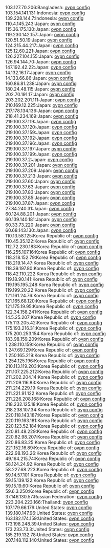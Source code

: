 103.127.70.206:Bangladesh: [ovpn config](vpn/103_127_70_206.ovpn)  
103.154.141.131:Indonesia: [ovpn config](vpn/103_154_141_131.ovpn)  
139.228.144.7:Indonesia: [ovpn config](vpn/139_228_144_7.ovpn)  
110.4.145.243:Japan: [ovpn config](vpn/110_4_145_243.ovpn)  
115.36.175.130:Japan: [ovpn config](vpn/115_36_175_130.ovpn)  
119.230.142.157:Japan: [ovpn config](vpn/119_230_142_157.ovpn)  
120.51.50.19:Japan: [ovpn config](vpn/120_51_50_19.ovpn)  
124.215.44.217:Japan: [ovpn config](vpn/124_215_44_217.ovpn)  
125.12.60.221:Japan: [ovpn config](vpn/125_12_60_221.ovpn)  
126.227.104.155:Japan: [ovpn config](vpn/126_227_104_155.ovpn)  
126.94.144.70:Japan: [ovpn config](vpn/126_94_144_70.ovpn)  
147.192.42.22:Japan: [ovpn config](vpn/147_192_42_22.ovpn)  
14.132.16.17:Japan: [ovpn config](vpn/14_132_16_17.ovpn)  
14.133.66.86:Japan: [ovpn config](vpn/14_133_66_86.ovpn)  
160.86.81.238:Japan: [ovpn config](vpn/160_86_81_238.ovpn)  
180.24.48.115:Japan: [ovpn config](vpn/180_24_48_115.ovpn)  
202.70.191.17:Japan: [ovpn config](vpn/202_70_191_17.ovpn)  
203.202.201.111:Japan: [ovpn config](vpn/203_202_201_111.ovpn)  
210.169.12.225:Japan: [ovpn config](vpn/210_169_12_225.ovpn)  
217.178.134.136:Japan: [ovpn config](vpn/217_178_134_136.ovpn)  
218.41.234.169:Japan: [ovpn config](vpn/218_41_234_169.ovpn)  
219.100.37.119:Japan: [ovpn config](vpn/219_100_37_119.ovpn)  
219.100.37.120:Japan: [ovpn config](vpn/219_100_37_120.ovpn)  
219.100.37.159:Japan: [ovpn config](vpn/219_100_37_159.ovpn)  
219.100.37.192:Japan: [ovpn config](vpn/219_100_37_192.ovpn)  
219.100.37.196:Japan: [ovpn config](vpn/219_100_37_196.ovpn)  
219.100.37.197:Japan: [ovpn config](vpn/219_100_37_197.ovpn)  
219.100.37.199:Japan: [ovpn config](vpn/219_100_37_199.ovpn)  
219.100.37.2:Japan: [ovpn config](vpn/219_100_37_2.ovpn)  
219.100.37.201:Japan: [ovpn config](vpn/219_100_37_201.ovpn)  
219.100.37.209:Japan: [ovpn config](vpn/219_100_37_209.ovpn)  
219.100.37.213:Japan: [ovpn config](vpn/219_100_37_213.ovpn)  
219.100.37.60:Japan: [ovpn config](vpn/219_100_37_60.ovpn)  
219.100.37.63:Japan: [ovpn config](vpn/219_100_37_63.ovpn)  
219.100.37.83:Japan: [ovpn config](vpn/219_100_37_83.ovpn)  
219.100.37.85:Japan: [ovpn config](vpn/219_100_37_85.ovpn)  
219.100.37.87:Japan: [ovpn config](vpn/219_100_37_87.ovpn)  
27.84.240.31:Japan: [ovpn config](vpn/27_84_240_31.ovpn)  
60.124.88.201:Japan: [ovpn config](vpn/60_124_88_201.ovpn)  
60.139.140.181:Japan: [ovpn config](vpn/60_139_140_181.ovpn)  
60.33.73.220:Japan: [ovpn config](vpn/60_33_73_220.ovpn)  
60.68.143.130:Japan: [ovpn config](vpn/60_68_143_130.ovpn)  
110.13.58.125:Korea Republic of: [ovpn config](vpn/110_13_58_125.ovpn)  
110.45.35.122:Korea Republic of: [ovpn config](vpn/110_45_35_122.ovpn)  
112.72.230.183:Korea Republic of: [ovpn config](vpn/112_72_230_183.ovpn)  
116.255.107.16:Korea Republic of: [ovpn config](vpn/116_255_107_16.ovpn)  
118.218.152.79:Korea Republic of: [ovpn config](vpn/118_218_152_79.ovpn)  
118.219.14.47:Korea Republic of: [ovpn config](vpn/118_219_14_47.ovpn)  
118.39.197.80:Korea Republic of: [ovpn config](vpn/118_39_197_80.ovpn)  
118.42.110.222:Korea Republic of: [ovpn config](vpn/118_42_110_222.ovpn)  
119.18.90.141:Korea Republic of: [ovpn config](vpn/119_18_90_141.ovpn)  
119.195.195.248:Korea Republic of: [ovpn config](vpn/119_195_195_248.ovpn)  
119.199.20.22:Korea Republic of: [ovpn config](vpn/119_199_20_22.ovpn)  
121.161.24.76:Korea Republic of: [ovpn config](vpn/121_161_24_76.ovpn)  
121.165.68.120:Korea Republic of: [ovpn config](vpn/121_165_68_120.ovpn)  
121.175.19.95:Korea Republic of: [ovpn config](vpn/121_175_19_95.ovpn)  
122.34.158.241:Korea Republic of: [ovpn config](vpn/122_34_158_241.ovpn)  
14.5.25.207:Korea Republic of: [ovpn config](vpn/14_5_25_207.ovpn)  
175.113.205.42:Korea Republic of: [ovpn config](vpn/175_113_205_42.ovpn)  
175.193.216.31:Korea Republic of: [ovpn config](vpn/175_193_216_31.ovpn)  
175.200.253.154:Korea Republic of: [ovpn config](vpn/175_200_253_154.ovpn)  
183.98.159.209:Korea Republic of: [ovpn config](vpn/183_98_159_209.ovpn)  
1.238.110.159:Korea Republic of: [ovpn config](vpn/1_238_110_159.ovpn)  
1.247.69.129:Korea Republic of: [ovpn config](vpn/1_247_69_129.ovpn)  
1.250.165.219:Korea Republic of: [ovpn config](vpn/1_250_165_219.ovpn)  
1.254.125.196:Korea Republic of: [ovpn config](vpn/1_254_125_196.ovpn)  
210.113.119.203:Korea Republic of: [ovpn config](vpn/210_113_119_203.ovpn)  
211.107.225.212:Korea Republic of: [ovpn config](vpn/211_107_225_212.ovpn)  
211.202.204.14:Korea Republic of: [ovpn config](vpn/211_202_204_14.ovpn)  
211.209.116.83:Korea Republic of: [ovpn config](vpn/211_209_116_83.ovpn)  
211.214.229.19:Korea Republic of: [ovpn config](vpn/211_214_229_19.ovpn)  
211.221.91.122:Korea Republic of: [ovpn config](vpn/211_221_91_122.ovpn)  
211.226.208.168:Korea Republic of: [ovpn config](vpn/211_226_208_168.ovpn)  
218.232.125.18:Korea Republic of: [ovpn config](vpn/218_232_125_18.ovpn)  
218.238.107.34:Korea Republic of: [ovpn config](vpn/218_238_107_34.ovpn)  
220.118.143.187:Korea Republic of: [ovpn config](vpn/220_118_143_187.ovpn)  
220.119.163.181:Korea Republic of: [ovpn config](vpn/220_119_163_181.ovpn)  
220.123.52.184:Korea Republic of: [ovpn config](vpn/220_123_52_184.ovpn)  
220.81.48.229:Korea Republic of: [ovpn config](vpn/220_81_48_229.ovpn)  
220.82.98.207:Korea Republic of: [ovpn config](vpn/220_82_98_207.ovpn)  
220.86.83.25:Korea Republic of: [ovpn config](vpn/220_86_83_25.ovpn)  
221.152.16.89:Korea Republic of: [ovpn config](vpn/221_152_16_89.ovpn)  
222.98.193.26:Korea Republic of: [ovpn config](vpn/222_98_193_26.ovpn)  
49.164.215.74:Korea Republic of: [ovpn config](vpn/49_164_215_74.ovpn)  
58.124.24.92:Korea Republic of: [ovpn config](vpn/58_124_24_92.ovpn)  
58.227.68.223:Korea Republic of: [ovpn config](vpn/58_227_68_223.ovpn)  
59.14.57.101:Korea Republic of: [ovpn config](vpn/59_14_57_101.ovpn)  
59.15.139.122:Korea Republic of: [ovpn config](vpn/59_15_139_122.ovpn)  
59.15.19.60:Korea Republic of: [ovpn config](vpn/59_15_19_60.ovpn)  
59.6.3.250:Korea Republic of: [ovpn config](vpn/59_6_3_250.ovpn)  
37.146.130.57:Russian Federation: [ovpn config](vpn/37_146_130_57.ovpn)  
223.204.223.166:Thailand: [ovpn config](vpn/223_204_223_166.ovpn)  
107.179.66.179:United States: [ovpn config](vpn/107_179_66_179.ovpn)  
139.180.147.96:United States: [ovpn config](vpn/139_180_147_96.ovpn)  
163.182.174.159:United States: [ovpn config](vpn/163_182_174_159.ovpn)  
173.198.248.39:United States: [ovpn config](vpn/173_198_248_39.ovpn)  
173.233.73.3:United States: [ovpn config](vpn/173_233_73_3.ovpn)  
185.219.132.78:United States: [ovpn config](vpn/185_219_132_78.ovpn)  
207.148.112.140:United States: [ovpn config](vpn/207_148_112_140.ovpn)  

